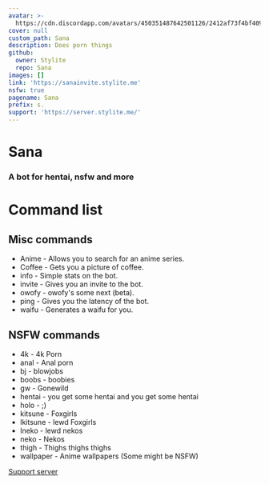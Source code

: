 ```yaml
---
avatar: >-
  https://cdn.discordapp.com/avatars/450351487642501126/2412af73f4bf409d65bb7bdca3cb9b89.png?size=2048
cover: null
custom_path: Sana
description: Does porn things
github:
  owner: Stylite
  repo: Sana
images: []
link: 'https://sanainvite.stylite.me'
nsfw: true
pagename: Sana
prefix: s.
support: 'https://server.stylite.me/'
---
```

# Sana
### A bot for hentai, nsfw and more

# Command list
## Misc commands
+ Anime - Allows you to search for an anime series.
+ Coffee - Gets you a picture of coffee.
+ info - Simple stats on the bot.
+ invite - Gives you an invite to the bot.
+ owofy - owofy's some next (beta).
+ ping - Gives you the latency of the bot.
+ waifu - Generates a waifu for you.

## NSFW commands

+ 4k - 4k Porn 
+ anal - Anal porn 
+ bj - blowjobs 
+ boobs - boobies 
+ gw - Gonewild 
+ hentai - you get some hentai and you get some hentai 
+ holo - ;)
+ kitsune - Foxgirls
+ lkitsune - lewd Foxgirls
+ lneko - lewd nekos
+ neko - Nekos
+ thigh - Thighs thighs thighs
+ wallpaper - Anime wallpapers (Some might be NSFW)

[Support server](https://server.stylite.me)
